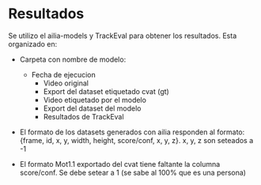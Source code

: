 # Resultados
Se utilizo el ailia-models y TrackEval para obtener los resultados. Esta organizado en:
- Carpeta con nombre de modelo:
    - Fecha de ejecucion
        - Video original
        - Export del dataset etiquetado cvat (gt)
        - Video etiquetado por el modelo
        - Export del dataset del modelo
        - Resultados de TrackEval

- El formato de los datasets generados con ailia responden al formato: {frame, id, x, y, width, height, score/conf, x, y, z}. x, y, z son seteados a -1
- El formato Mot1.1 exportado del cvat tiene faltante la columna score/conf. Se debe setear a 1 (se sabe al 100% que es una persona)
